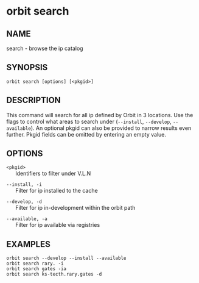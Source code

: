# __orbit search__

## __NAME__

search - browse the ip catalog

## __SYNOPSIS__

```
orbit search [options] [<pkgid>]
```

## __DESCRIPTION__

This command will search for all ip defined by Orbit in 3 locations. Use 
the flags to control what areas to search under (`--install`, `--develop`, 
`--available`). An optional pkgid can also be provided to narrow results
even further. Pkgid fields can be omitted by entering an empty value.

## __OPTIONS__

`<pkgid>`  
      Identifiers to filter under V.L.N
 
`--install, -i`  
      Filter for ip installed to the cache
 
`--develop, -d`  
      Filter for ip in-development within the orbit path
 
`--available, -a`  
      Filter for ip available via registries

## __EXAMPLES__

```
orbit search --develop --install --available
orbit search rary. -i
orbit search gates -ia
orbit search ks-tecth.rary.gates -d
```